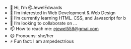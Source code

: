 - 👋 Hi, I’m @JewelEdwards
- 👀 I’m interested in Web Development & Web Design
- 🌱 I’m currently learning HTML. CSS, and Javascript for b
- 💞️ I’m looking to collaborate on ...
- 📫 How to reach me: ejewel558@gmai.com 
- 😄 Pronouns: she/her
- ⚡ Fun fact: I am ampedectrious 

<!---
JewelEdwards/JewelEdwards is a ✨ special ✨ repository because its `README.md` (this file) appears on your GitHub profile.
You can click the Preview link to take a look at your changes.
--->
